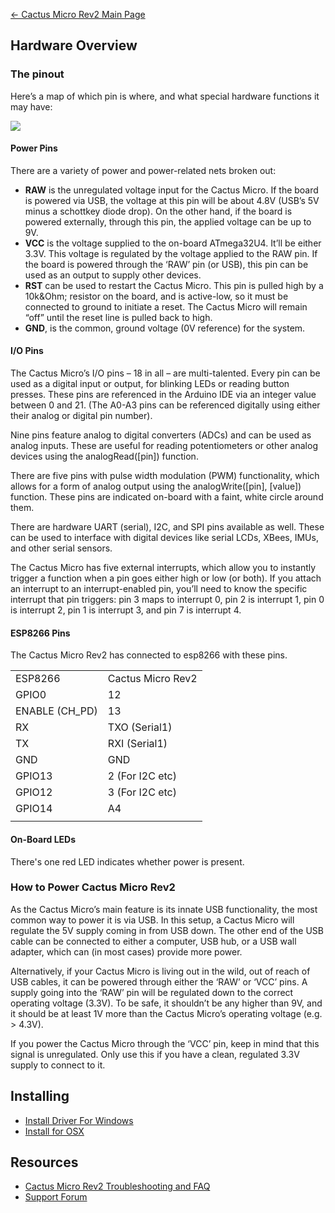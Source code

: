 [← Cactus Micro Rev2 Main Page](Cactus_Micro_Rev2.md)

## Hardware Overview

### The pinout

Here’s a map of which pin is where, and what special hardware functions
it may have:

<img src="//i1.aprbrother.com/pinouts-txt.jpg">

#### Power Pins

There are a variety of power and power-related nets broken out:

  - **RAW** is the unregulated voltage input for the Cactus Micro. If
    the board is powered via USB, the voltage at this pin will be about
    4.8V (USB’s 5V minus a schottkey diode drop). On the other hand, if
    the board is powered externally, through this pin, the applied
    voltage can be up to 9V.
  - **VCC** is the voltage supplied to the on-board ATmega32U4. It’ll be
    either 3.3V. This voltage is regulated by the voltage applied to the
    RAW pin. If the board is powered through the ‘RAW’ pin (or USB),
    this pin can be used as an output to supply other devices.
  - **RST** can be used to restart the Cactus Micro. This pin is pulled
    high by a 10k\&Ohm; resistor on the board, and is active-low, so it
    must be connected to ground to initiate a reset. The Cactus Micro
    will remain “off” until the reset line is pulled back to high.
  - **GND**, is the common, ground voltage (0V reference) for the
    system.

#### I/O Pins

The Cactus Micro’s I/O pins – 18 in all – are multi-talented. Every pin
can be used as a digital input or output, for blinking LEDs or reading
button presses. These pins are referenced in the Arduino IDE via an
integer value between 0 and 21. (The A0-A3 pins can be referenced
digitally using either their analog or digital pin number).

Nine pins feature analog to digital converters (ADCs) and can be used as
analog inputs. These are useful for reading potentiometers or other
analog devices using the analogRead(\[pin\]) function.

There are five pins with pulse width modulation (PWM) functionality,
which allows for a form of analog output using the analogWrite(\[pin\],
\[value\]) function. These pins are indicated on-board with a faint,
white circle around them.

There are hardware UART (serial), I2C, and SPI pins available as well.
These can be used to interface with digital devices like serial LCDs,
XBees, IMUs, and other serial sensors.

The Cactus Micro has five external interrupts, which allow you to
instantly trigger a function when a pin goes either high or low (or
both). If you attach an interrupt to an interrupt-enabled pin, you’ll
need to know the specific interrupt that pin triggers: pin 3 maps to
interrupt 0, pin 2 is interrupt 1, pin 0 is interrupt 2, pin 1 is
interrupt 3, and pin 7 is interrupt 4.

#### ESP8266 Pins

The Cactus Micro Rev2 has connected to esp8266 with these pins.

|                 |                   |
| --------------- | ----------------- |
| ESP8266         | Cactus Micro Rev2 |
| GPIO0           | 12                |
| ENABLE (CH_PD) | 13                |
| RX              | TXO (Serial1)     |
| TX              | RXI (Serial1)     |
| GND             | GND               |
| GPIO13          | 2 (For I2C etc)   |
| GPIO12          | 3 (For I2C etc)   |
| GPIO14          | A4                |
|  |

#### On-Board LEDs

There's one red LED indicates whether power is present.

### How to Power Cactus Micro Rev2

As the Cactus Micro’s main feature is its innate USB functionality, the
most common way to power it is via USB. In this setup, a Cactus Micro
will regulate the 5V supply coming in from USB down. The other end of
the USB cable can be connected to either a computer, USB hub, or a USB
wall adapter, which can (in most cases) provide more power.

Alternatively, if your Cactus Micro is living out in the wild, out of
reach of USB cables, it can be powered through either the ‘RAW’ or ‘VCC’
pins. A supply going into the ‘RAW’ pin will be regulated down to the
correct operating voltage (3.3V). To be safe, it shouldn’t be any higher
than 9V, and it should be at least 1V more than the Cactus Micro’s
operating voltage (e.g. \> 4.3V).

If you power the Cactus Micro through the ‘VCC’ pin, keep in mind that
this signal is unregulated. Only use this if you have a clean, regulated
3.3V supply to connect to it.

## Installing

  - [Install Driver For
    Windows](http://www.arduino.cc/en/Guide/ArduinoLeonardoMicro#toc10)
  - [Install for
    OSX](https://www.arduino.cc/en/Guide/ArduinoLeonardoMicro#toc9)

## Resources

  - [Cactus Micro Rev2 Troubleshooting and
    FAQ](Cactus_Micro_Rev2_Troubleshooting_and_FAQ.md)
  - [Support Forum](http://bbs.aprbrother.com/c/arduino)
